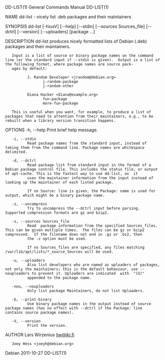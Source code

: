 DD-LIST(1)                                                                               General Commands Manual                                                                               DD-LIST(1)

NAME
       dd-list - nicely list .deb packages and their maintainers

SYNOPSIS
       dd-list [-hiusV] [--help] [--stdin] [--sources Sources_file] [--dctrl] [--version] [--uploaders] [package ...]

DESCRIPTION
       dd-list produces nicely formatted lists of Debian (.deb) packages and their maintainers.

       Input is a list of source or binary package names on the command line (or the standard input if --stdin is given).  Output is a list of the following format, where package names are source pack‐
       ages by default:

              J. Random Developer <jrandom@debian.org>
                     j-random-package
                     j-random-other

              Diana Hacker <diana@example.org>
                     fun-package
                     more-fun-package

       This is useful when you want, for example, to produce a list of packages that need to attention from their maintainers, e.g., to be rebuilt when a library version transition happens.

OPTIONS
       -h, --help
              Print brief help message.

       -i, --stdin
              Read package names from the standard input, instead of taking them from the command line. Package names are whitespace delimited.

       -d, --dctrl
              Read package list from standard input in the format of a Debian package control file. This includes the status file, or output of apt-cache. This is the fastest way to use dd-list, as  it
              uses the maintainer information from the input instead of looking up the maintainer of each listed package.

              If no Source: line is given, the Package: name is used for output, which might be a binary package name.

       -z, --uncompress
              Try to uncompress the --dctrl input before parsing.  Supported compression formats are gz and bzip2.

       -s, --sources Sources_file
              Read  package information from the specified Sources_files.  This can be given multiple times.  The files can be gz or bzip2 compressed.  If the filename does not end in .gz or .bz2, then
              the -z option must be used.

              If no Sources_files are specified, any files matching /var/lib/apt/lists/*_source_Sources will be used.

       -u, --uploaders
              Also list developers who are named as uploaders of packages, not only the maintainers; this is the default behaviour, use --nouploaders to prevent it. Uploaders are indicated  with  "(U)"
              appended to the package name.

       -nou, --nouploaders
              Only list package Maintainers, do not list Uploaders.

       -b, --print-binary
              Use binary package names in the output instead of source package names (has no effect with --dctrl if the Package: line contains source package names).

       -V, --version
              Print the version.

AUTHOR
       Lars Wirzenius <liw@iki.fi>

       Joey Hess <joeyh@debian.org>

Debian                                                                                          2011-10-27                                                                                     DD-LIST(1)
